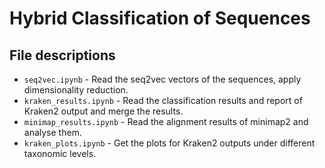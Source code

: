 # Hybrid Classification of Sequences

## File descriptions
* `seq2vec.ipynb` - Read the seq2vec vectors of the sequences, apply dimensionality reduction.
* `kraken_results.ipynb` - Read the classification results and report of Kraken2 output and merge the results.
* `minimap_results.ipynb` - Read the alignment results of minimap2 and analyse them.
* `kraken_plots.ipynb` - Get the plots for Kraken2 outputs under different taxonomic levels.

